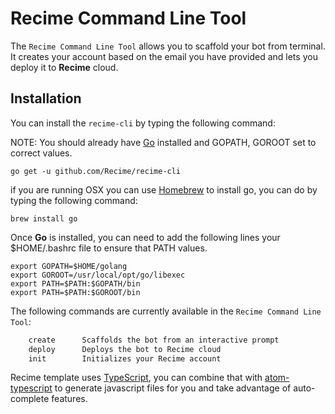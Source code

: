 # Recime Command Line Tool

The `Recime Command Line Tool` allows you to scaffold your bot from terminal. It creates your account based on the email you have provided and lets you deploy it to **Recime** cloud.


## Installation

You can install the `recime-cli` by typing the following command:

NOTE: You should already have [Go](https://golang.org/doc/install) installed and GOPATH, GOROOT set to correct values.

    go get -u github.com/Recime/recime-cli


if you are running OSX you can use [Homebrew](http://brew.sh/) to install go, you can do by typing the following command:

    brew install go


Once **Go** is installed, you can need to add the following lines your $HOME/.bashrc file to ensure that PATH values.

    export GOPATH=$HOME/golang
    export GOROOT=/usr/local/opt/go/libexec
    export PATH=$PATH:$GOPATH/bin
    export PATH=$PATH:$GOROOT/bin


The following commands are currently available in the `Recime Command Line Tool`:

```bash
    create      Scaffolds the bot from an interactive prompt
    deploy      Deploys the bot to Recime cloud
    init        Initializes your Recime account

```

Recime template uses [TypeScript](https://www.typescriptlang.org/docs/tutorial.html), you can combine that with [atom-typescript](https://atom.io/packages/atom-typescript)  to generate javascript files for you and take advantage of auto-complete features.
